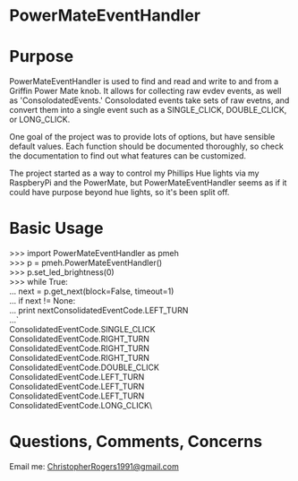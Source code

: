 PowerMateEventHandler
==========

# Purpose

PowerMateEventHandler is used to find and read and write to and from a Griffin Power Mate knob.
It allows for collecting raw evdev events, as well as 'ConsolodatedEvents.' Consolodated events
take sets of raw evetns, and convert them into a single event such as a SINGLE_CLICK, DOUBLE_CLICK,
or LONG_CLICK.

One goal of the project was to provide lots of options, but have sensible default values. Each function
should be documented thoroughly, so check the documentation to find out what features
can be customized.

The project started as a way to control my Phillips Hue lights via my RaspberyPi and the PowerMate,
but PowerMateEventHandler seems as if it could have purpose beyond hue lights, so it's been split
off.

# Basic Usage
\>\>\> import PowerMateEventHandler as pmeh\
\>\>\> p = pmeh.PowerMateEventHandler()\
\>\>\> p.set_led_brightness(0)\
\>\>\> while True:\
...     next = p.get_next(block=False, timeout=1)\
...     if next != None:\
...         print nextConsolidatedEventCode.LEFT_TURN\
...`\
ConsolidatedEventCode.SINGLE_CLICK\
ConsolidatedEventCode.RIGHT_TURN\
ConsolidatedEventCode.RIGHT_TURN\
ConsolidatedEventCode.RIGHT_TURN\
ConsolidatedEventCode.DOUBLE_CLICK\
ConsolidatedEventCode.LEFT_TURN\
ConsolidatedEventCode.LEFT_TURN\
ConsolidatedEventCode.LEFT_TURN\
ConsolidatedEventCode.LONG_CLICK\


# Questions, Comments, Concerns

Email me: ChristopherRogers1991@gmail.com
